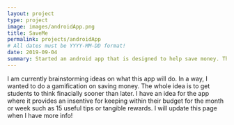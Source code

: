 ```yaml
---
layout: project
type: project
image: images/androidApp.png
title: SaveMe
permalink: projects/androidApp
# All dates must be YYYY-MM-DD format!
date: 2019-09-04
summary: Started an android app that is designed to help save money. The target consumer is students. 
--- 
```


I am currently brainstorming ideas on what this app will do. In a way, I wanted to do a gamification on saving money. The whole idea is to get students to think finacially sooner than later. I have an idea for the app where it provides an insentive for keeping within their budget for the month or week such as 15 useful tips or tangible rewards. I will update this page when I have more info!
